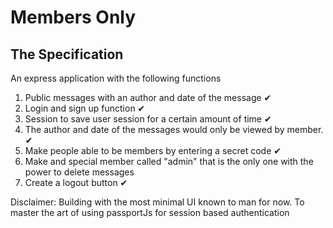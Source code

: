 # Members Only
## The Specification
An express application with the following functions
1. Public messages with an author and date of the message ✔
2. Login and sign up function ✔
3. Session to save user session for a certain amount of time ✔
4. The author and date of the messages would only be viewed by member. ✔ 
5. Make people able to be members by entering a secret code ✔
6. Make and special member called "admin" that is the only one with the power to delete messages
7. Create a logout button ✔

Disclaimer: Building with the most minimal UI known to man for now. To master the art of using passportJs for session based authentication

